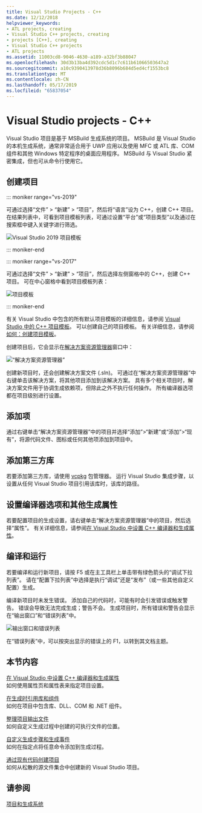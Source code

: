 ```yaml
---
title: Visual Studio Projects - C++
ms.date: 12/12/2018
helpviewer_keywords:
- ATL projects, creating
- Visual Studio C++ projects, creating
- projects [C++], creating
- Visual Studio C++ projects
- ATL projects
ms.assetid: 11003cd8-9046-4630-a189-a32bf3b88047
ms.openlocfilehash: 30d3b13ba4d392cdc5d1c7c611b61066503647a2
ms.sourcegitcommit: a10c9390413978d36b8096b684d5ed4cf1553bc8
ms.translationtype: MT
ms.contentlocale: zh-CN
ms.lasthandoff: 05/17/2019
ms.locfileid: "65837054"
---
```

# <a name="visual-studio-projects---c"></a>Visual Studio projects - C++

Visual Studio 项目是基于 MSBuild 生成系统的项目。 MSBuild 是 Visual Studio 的本机生成系统，通常非常适合用于 UWP 应用以及使用 MFC 或 ATL 库、COM 组件和其他 Windows 特定程序的桌面应用程序。 MSBuild 与 Visual Studio 紧密集成，但也可从命令行使用它。 

## <a name="create-a-project"></a>创建项目

::: moniker range="vs-2019"

可通过选择“文件” > “新建” > “项目”，然后将“语言”设为 C++，创建 C++ 项目。 在结果列表中，可看到项目模板列表，可通过设置“平台”或“项目类型”以及通过在搜索框中键入关键字进行筛选。 

   ![Visual Studio 2019 项目模板](../build/media/vs2019-choose-console-app.png "Visual Studio 2019 新建项目对话框")

::: moniker-end

::: moniker range="vs-2017"

可通过选择“文件” > “新建” > “项目”，然后选择左侧窗格中的 C++，创建 C++ 项目。 可在中心窗格中看到项目模板列表：

   ![项目模板](../overview/media/vs2017-new-project.png "Visual Studio 2017 新建项目对话框")

::: moniker-end

有关 Visual Studio 中包含的所有默认项目模板的详细信息，请参阅 [Visual Studio 中的 C++ 项目模板](reference/visual-cpp-project-types.md)。 可以创建自己的项目模板。 有关详细信息，请参阅[如何：创建项目模板](/visualstudio/ide/how-to-create-project-templates)。

创建项目后，它会显示在[解决方案资源管理器](/visualstudio/ide/solutions-and-projects-in-visual-studio)窗口中：

   ![“解决方案资源管理器”](media/mathlibrary-solution-explorer-153.png)

创建新项目时，还会创建解决方案文件 (.sln)。 可通过在“解决方案资源管理器”中右键单击该解决方案，将其他项目添加到该解决方案。 具有多个相关项目时，解决方案文件用于协调生成依赖项，但除此之外不执行任何操作。 所有编译器选项都在项目级别进行设置。

## <a name="add-items"></a>添加项

通过右键单击“解决方案资源管理器”中的项目并选择“添加”>“新建”或“添加”>“现有”，将源代码文件、图标或任何其他项添加到项目中。

## <a name="add-third-party-libraries"></a>添加第三方库

若要添加第三方库，请使用 [vcpkg](vcpkg.md) 包管理器。 运行 Visual Studio 集成步骤，以设置从任何 Visual Studio 项目引用该库时，该库的路径。 

## <a name="set-compiler-options-and-other-build-properties"></a>设置编译器选项和其他生成属性

若要配置项目的生成设置，请右键单击“解决方案资源管理器”中的项目，然后选择“属性”。 有关详细信息，请参阅[在 Visual Studio 中设置 C++ 编译器和生成属性](working-with-project-properties.md)。

## <a name="compile-and-run"></a>编译和运行

若要编译和运行新项目，请按 F5 或在主工具栏上单击带有绿色箭头的“调试下拉列表”。 请在“配置下拉列表”中选择是执行“调试”还是“发布”（或一些其他自定义配置）生成。

编译新项目时未发生错误。 添加自己的代码时，可能有时会引发错误或触发警告。 错误会导致无法完成生成；警告不会。 生成项目时，所有错误和警告会显示在“输出窗口”和“错误列表”中。 

   ![输出窗口和错误列表](../overview/media/vs2017-output-error-list.png)

在“错误列表”中，可以按突出显示的错误上的 F1，以转到其文档主题。

## <a name="in-this-section"></a>本节内容

[在 Visual Studio 中设置 C++ 编译器和生成属性](working-with-project-properties.md)<br/>
如何使用属性页和属性表来指定项目设置。

[在生成时引用库和组件](adding-references-in-visual-cpp-projects.md)<br/>
如何在项目中包含库、DLL、COM 和 .NET 组件。
 
[整理项目输出文件](how-to-organize-project-output-files-for-builds.md)<br/>
如何自定义生成过程中创建的可执行文件的位置。

[自定义生成步骤和生成事件](understanding-custom-build-steps-and-build-events.md)<br/>
如何在指定点将任意命令添加到生成过程。

[通过现有代码创建项目](how-to-create-a-cpp-project-from-existing-code.md)<br/>
如何从松散的源文件集合中创建新的 Visual Studio 项目。

## <a name="see-also"></a>请参阅

[项目和生成系统](projects-and-build-systems-cpp.md)<br>
